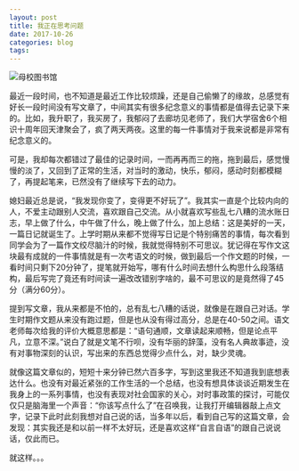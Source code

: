 ```yaml
---
layout: post
title: 我正在思考问题
date: 2017-10-26
categories: blog
tags: 
---
```


![母校图书馆](http://7sbsl6.com1.z0.glb.clouddn.com/blogIMG_20171002_084424R-01.jpeg)

最近一段时间，也不知道是最近工作比较烦躁，还是自己偷懒了的缘故，总感觉有好长一段时间没有写文章了，中间其实有很多纪念意义的事情都是值得去记录下来的。比如，我升职了，我买房了，我郁闷了去廊坊见老师了，我们大学宿舍6个相识十周年回天津聚会了，疯了两天两夜。这里的每一件事情对于我来说都是非常有纪念意义的。

可是，我却每次都错过了最佳的记录时间，一而再再而三的拖，拖到最后，感觉慢慢的淡了，又回到了正常的生活，对当时的激动，快乐，郁闷，感动时刻都模糊了，再提起笔来，已然没有了继续写下去的动力。

媳妇最近总是说，“我发现你变了，变得更不好玩了”。我其实一直是个比较内向的人，不爱主动跟别人交流，喜欢跟自己交流。从小就喜欢写些乱七八糟的流水账日志，早上做了什么，中午做了什么，晚上做了什么，加上总结：这是美好的一天，一篇日记就诞生了。上学时期从来都不觉得写日记是个特别痛苦的事情，每次看到同学会为了一篇作文绞尽脑汁的时候，我就觉得特别不可思议。犹记得在写作文这块最有成就的一件事情就是有一次考语文的时候，做到最后一个作文题的时候，一看时间只剩下20分钟了，提笔就开始写，哪有什么时间去想什么构思什么段落结构，最后写完了竟还有时间读一遍改改错别字啥的，最不可思议的是竟然得了45分（满分60分）。

提到写文章，我从来都是不怕的，总有乱七八糟的话说，就像是在跟自己对话。学生时期作文题从来没有跑过题，但是也从没有得过高分，总是在40-50之间。语文老师每次给我的评价大概意思都是：“语句通顺，文章读起来顺畅，但是论点平凡，立意不深。”说白了就是文笔不行呗，没有华丽的辞藻，没有名人典故事迹，没有对事物深刻的认识，写出来的东西总觉得少点什么，对，缺少灵魂。

就像这篇文章似的，短短十来分钟已然六百多字，写到这里我还不知道我到底想表达什么。也没有对最近紧张的工作生活的一个总结，也没有想具体谈谈近期发生在我身上的一系列事情，也没有表现对社会国家的关心，对时事政策的探讨，可能仅仅只是脑海里一个声音：“你该写点什么了”在召唤我，让我打开编辑器敲上点文字，记录下此时此刻我想对自己说的话，当多年以后，看到自己写的这篇文章，会发现：其实我还是和以前一样不太好玩，还是喜欢这样“自言自语”的跟自己说说话，仅此而已。

就这样。。。